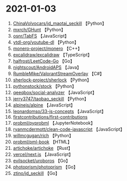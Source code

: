 # 2021-01-03

1. [ChinaVolvocars/jd_maotai_seckill](https://github.com/ChinaVolvocars/jd_maotai_seckill) 【Python】
2. [mxrch/GHunt](https://github.com/mxrch/GHunt) 【Python】
3. [osnr/TabFS](https://github.com/osnr/TabFS) 【JavaScript】
4. [ytdl-org/youtube-dl](https://github.com/ytdl-org/youtube-dl) 【Python】
5. [monero-project/monero](https://github.com/monero-project/monero) 【C++】
6. [excalidraw/excalidraw](https://github.com/excalidraw/excalidraw) 【TypeScript】
7. [halfrost/LeetCode-Go](https://github.com/halfrost/LeetCode-Go) 【Go】
8. [nightscout/AndroidAPS](https://github.com/nightscout/AndroidAPS) 【Java】
9. [RumbleMike/ValorantStreamOverlay](https://github.com/RumbleMike/ValorantStreamOverlay) 【C#】
10. [sherlock-project/sherlock](https://github.com/sherlock-project/sherlock) 【Python】
11. [pythonstock/stock](https://github.com/pythonstock/stock) 【Python】
12. [qeeqbox/social-analyzer](https://github.com/qeeqbox/social-analyzer) 【JavaScript】
13. [jerry3747/taobao_seckill](https://github.com/jerry3747/taobao_seckill) 【Python】
14. [alpinejs/alpine](https://github.com/alpinejs/alpine) 【JavaScript】
15. [leonardomso/33-js-concepts](https://github.com/leonardomso/33-js-concepts) 【JavaScript】
16. [firstcontributions/first-contributions](https://github.com/firstcontributions/first-contributions) 
17. [probml/pyprobml](https://github.com/probml/pyprobml) 【JupyterNotebook】
18. [ryanmcdermott/clean-code-javascript](https://github.com/ryanmcdermott/clean-code-javascript) 【JavaScript】
19. [willmcgugan/rich](https://github.com/willmcgugan/rich) 【Python】
20. [probml/pml-book](https://github.com/probml/pml-book) 【HTML】
21. [artichoke/artichoke](https://github.com/artichoke/artichoke) 【Rust】
22. [vercel/next.js](https://github.com/vercel/next.js) 【JavaScript】
23. [evilsocket/uroboros](https://github.com/evilsocket/uroboros) 【Go】
24. [photoprism/photoprism](https://github.com/photoprism/photoprism) 【Go】
25. [ztino/jd_seckill](https://github.com/ztino/jd_seckill) 【Go】
